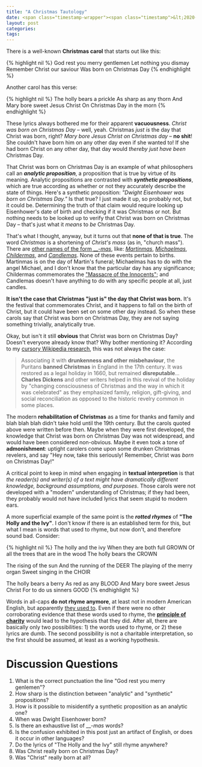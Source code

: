 ```yaml
---
title: "A Christmas Tautology"
date: <span class="timestamp-wrapper"><span class="timestamp">&lt;2020-12-12 Sat&gt;</span></span>
layout: post
categories:
tags:
---
```

There is a well-known **Christmas carol** that starts out like this:

{% highlight nil %}
God rest you merry gentlemen
Let nothing you dismay
Remember Christ our saviour
Was born on Christmas Day
{% endhighlight %}

Another carol has this verse:

{% highlight nil %}
The holly bears a prickle
As sharp as any thorn
And Mary bore sweet Jesus Christ
On Christmas Day in the morn
{% endhighlight %}

These lyrics always bothered me for their apparent **vacuousness**. *Christ was born on Christmas Day* &#x2013; well, yeah. Christmas *just is* the day that Christ was born, right? *Mary bore Jesus Christ on Christmas day* &#x2013; **no shit**! She couldn't have born him on any other day even if she wanted to! If she had born Christ on any other day, that day would *thereby just have been* Christmas Day.

That Christ was born on Christmas Day is an example of what philosophers call an ***analytic proposition***, a proposition that is true by virtue of its meaning. Analytic propositions are contrasted with ***synthetic propositions***, which are true according as whether or not they accurately describe the state of things. Here's a synthetic proposition: *"Dwight Eisenhower was born on Christmas Day."* Is that true? I just made it up, so probably not, but it could be. Determining the truth of that claim would require looking up Eisenhower's date of birth and checking if it was Christmas or not. But nothing needs to be looked up to verify that Christ was born on Christmas Day &#x2013; that's just what it *means* to *be* Christmas Day.

That's what I thought, anyway, but it turns out that **none of that is true**. The word *Christmas* is a shortening of *Christ's mass* (as in, "church mass"). There are [other names of the form <span class="underline">\_\_</span>-*mas*](https://en.wiktionary.org/wiki/Category:English_words_suffixed_with_-mas), like: *[Martinmas](https://en.wikipedia.org/wiki/Martinmas)*, *[Michaelmas](https://en.wikipedia.org/wiki/Michaelmas)*, *[Childermas](https://en.wikipedia.org/wiki/Childermas)*, and *[Candlemas](https://en.wikipedia.org/wiki/Candlemas)*. None of these events pertain to births. Martinmas is on the day of Martin's funeral; Michaelmas has to do with the angel Michael, and I don't know that the particular day has any significance; Childermas commemorates the ["Massacre of the Innocents"](https://en.wikipedia.org/wiki/Massacre_of_the_Innocents); and Candlemas doesn't have anything to do with any specific people at all, just candles.

**It isn't the case that Christmas "just is" the day that Christ was born.** It's the festival that commemorates Christ, and it happens to fall on the birth of Christ, but it could have been set on some other day instead. So when these carols say that Christ was born on Christmas Day, they are not saying something trivially, analytically true.

Okay, but isn't it still **obvious** that Christ was born on Christmas Day? Doesn't everyone already know that? Why bother mentioning it? According to my [cursory Wikipedia research](https://en.wikipedia.org/wiki/Christmas#Modern_history), this was not always the case:

> Associating it with **drunkenness and other misbehaviour**, the Puritans **banned Christmas** in England in the 17th century. It was restored as a legal holiday in 1660, but remained **disreputable**&#x2026; **Charles Dickens** and other writers helped in this revival of the holiday by "changing consciousness of Christmas and the way in which it was celebrated" as they emphasized family, religion, gift-giving, and social reconciliation as opposed to the historic revelry common in some places.

The modern **rehabilitation of Christmas** as a time for thanks and family and blah blah blah didn't take hold until the 19th century. But the carols quoted above were written before then. Maybe when they were first developed, the knowledge that Christ was born on Christmas Day was not widespread, and would have been considered non-obvious. Maybe it even took a tone of **admonishment**: uptight carolers come upon some drunken Christmas revelers, and say "Hey now, take this seriously! Remember, Christ was *born* on Christmas Day!"

A critical point to keep in mind when engaging in **textual interpretion** is that *the reader(s) and writer(s) of a text might have dramatically different knowledge, background assumptions, and purposes*. Those carols were not developed with a "modern" understanding of Christmas; if they had been, they probably would not have included lyrics that seem stupid to modern ears.

A more superficial example of the same point is the ***rotted rhymes*** of **"The Holly and the Ivy"**. I don't know if there is an established term for this, but what I mean is words that used to rhyme, but now don't, and therefore sound bad. Consider:

{% highlight nil %}
The holly and the ivy
When they are both full GROWN
Of all the trees that are in the wood
The holly bears the CROWN

The rising of the sun
And the running of the DEER
The playing of the merry organ
Sweet singing in the CHOIR

The holly bears a berry
As red as any BLOOD
And Mary bore sweet Jesus Christ
For to do us sinners GOOD
{% endhighlight %}

Words in all-caps **do not rhyme anymore**, at least not in modern American English, but apparently [they used to](https://english.stackexchange.com/questions/477873/have-choir-and-deer-ever-rhymed). Even if there were no other corroborating evidence that these words used to rhyme, the **[principle of charity](https://en.wikipedia.org/wiki/Principle_of_charity)** would lead to the hypothesis that they did. After all, there are basically only two possibilities: 1) the words used to rhyme, or 2) these lyrics are dumb. The second possibility is not a charitable interpretation, so the first should be assumed, at least as a working hypothesis.


# Discussion Questions

1.  What is the correct punctuation the line "God rest you merry genlemen"?
2.  How sharp is the distinction between "analytic" and "synthetic" propositions?
3.  How is it possible to misidentify a synthetic proposition as an analytic one?
4.  When was Dwight Eisenhower born?
5.  Is there an exhaustive list of <span class="underline">\_\_</span>-*mas* words?
6.  Is the confusion exhibited in this post just an artifact of English, or does it occur in other languages?
7.  Do the lyrics of "The Holly and the Ivy" still rhyme anywhere?
8.  Was Christ really born on Christmas Day?
9.  Was "Christ" really born at all?
